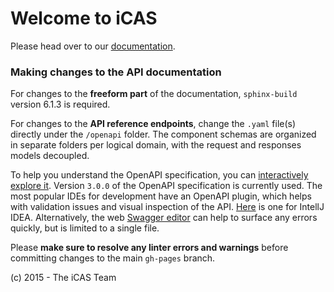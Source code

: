 # Welcome to iCAS

Please head over to our [documentation](https://ecg-icas.github.io/icas/doc/prod/).

### Making changes to the API documentation
For changes to the **freeform part** of the documentation, `sphinx-build` version 6.1.3 is required. 
 
For changes to the **API reference endpoints**, change the `.yaml` file(s) directly under the `/openapi` folder.
The component schemas are organized in separate folders per logical domain, with the request and responses models decoupled.

To help you understand the OpenAPI specification, you can [interactively explore it](https://openapi-map.apihandyman.io/?version=3.0).
Version `3.0.0` of the OpenAPI specification is currently used.
The most popular IDEs for development have an OpenAPI plugin, which helps with validation issues and visual inspection of the API.
[Here](https://plugins.jetbrains.com/plugin/14837-openapi-swagger-editor) is one for IntellJ IDEA.
Alternatively, the web [Swagger editor](https://editor.swagger.io/) can help to surface any errors quickly, but is limited to a single file.

Please **make sure to resolve any linter errors and warnings** before committing changes to the main `gh-pages` branch.

(c) 2015 - The iCAS Team

